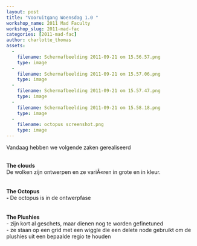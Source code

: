 ```yaml
---
layout: post
title: "Vooruitgang Woensdag 1.0 "
workshop_name: 2011 Mad Faculty
workshop_slug: 2011-mad-fac
categories: [2011-mad-fac]
author: charlotte_thomas 
assets:
  -
    filename: Schermafbeelding 2011-09-21 om 15.56.57.png
    type: image
  -
    filename: Schermafbeelding 2011-09-21 om 15.57.06.png
    type: image
  -
    filename: Schermafbeelding 2011-09-21 om 15.57.47.png
    type: image
  -
    filename: Schermafbeelding 2011-09-21 om 15.58.18.png
    type: image
  -
    filename: octopus screenshot.png
    type: image
---
```

Vandaag hebben we volgende zaken gerealiseerd<div><br /></div><div><div><b>The clouds</b></div><div>De wolken zijn ontwerpen en ze variÃ«ren in grote en in kleur.&nbsp;</div><div><br /></div><div><div><br /></div><div><b>The Octopus&nbsp;</b></div><div><b>- </b>De octopus is in de ontwerpfase&nbsp;</div><div><br /></div><div><b><br /></b></div><div><b>The Plushies</b></div><div>- zijn kort al geschets, maar dienen nog te worden gefinetuned&nbsp;</div><div>- ze staan op een grid met een wiggle die een delete node gebruikt om de plushies uit een bepaalde regio te houden</div><div><b><br /></b></div></div></div>
